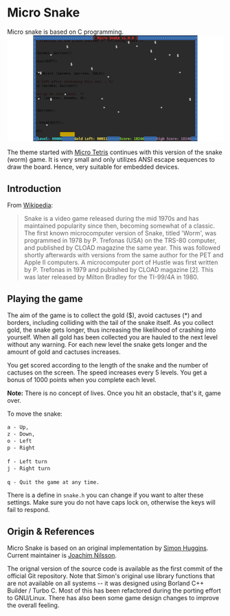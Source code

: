 Micro Snake
=========
Micro snake is based on C programming.
![ASCII Image of Micro Snake](micro-snake.png "Play Micro Snake!")

The theme started with [Micro Tetris] continues with this version of the
snake (worm) game.  It is very small and only utilizes ANSI escape
sequences to draw the board.  Hence, very suitable for embedded devices.


Introduction
------------

From [Wikipedia](http://en.wikipedia.org/wiki/Snake_%28video_game%29):

> Snake is a video game released during the mid 1970s and has maintained
> popularity since then, becoming somewhat of a classic.  The first
> known microcomputer version of Snake, titled 'Worm', was programmed in
> 1978 by P. Trefonas (USA) on the TRS-80 computer, and published by
> CLOAD magazine the same year.  This was followed shortly afterwards
> with versions from the same author for the PET and Apple II computers.
> A microcomputer port of Hustle was first written by P. Trefonas in
> 1979 and published by CLOAD magazine [2].  This was later released by
> Milton Bradley for the TI-99/4A in 1980.


Playing the game
----------------

The aim of the game is to collect the gold ($), avoid cactuses (*) and
borders, including colliding with the tail of the snake itself. As you
collect gold, the snake gets longer, thus increasing the likelihood of
crashing into yourself.  When all gold has been collected you are hauled
to the next level without any warning.  For each new level the snake
gets longer and the amount of gold and cactuses increases.

You get scored according to the length of the snake and the number of
cactuses on the screen.  The speed increases every 5 levels.  You get a
bonus of 1000 points when you complete each level.

**Note:** There is no concept of lives.  Once you hit an obstacle,
that's it, game over.

To move the snake:

    a - Up,
    z - Down,
    o - Left
    p - Right
    
    f - Left turn
    j - Right turn
    
    q - Quit the game at any time.

There is a define in `snake.h` you can change if you want to alter these
settings.  Make sure you do not have caps lock on, otherwise the keys
will fail to respond.


Origin & References
-------------------

Micro Snake is based on an original implementation by [Simon Huggins].
Current maintainer is [Joachim Nilsson].

The orignal version of the source code is available as the first commit
of the official Git repository.  Note that Simon's original use library
functions that are not available on all systems -- it was designed using
Borland C++ Builder / Turbo C.  Most of this has been refactored during
the porting effort to GNU/Linux.  There has also been some game design
changes to improve the overall feeling.

[Micro Tetris]:    http://github.com/troglobit/tetris
[Repository]:      http://github.com/troglobit/snake
[Issue Tracker]:   http://github.com/troglobit/snake/issues
[Simon Huggins]:   http://github.com/huggyfee
[Joachim Nilsson]: http://troglobit.com
[tarball]:         http://troglobit.com/snake/snake-1.0.1.tar.bz2
[hashfile]:        http://troglobit.com/snake/snake-1.0.1.tar.bz2.md5

